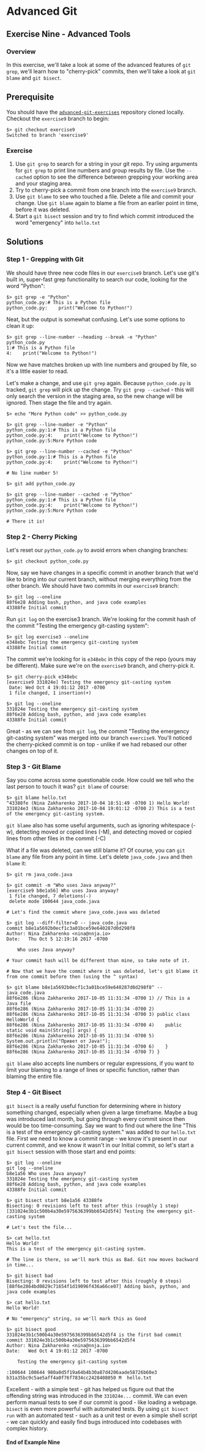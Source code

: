 # Advanced Git


## Exercise Nine - Advanced Tools

### Overview
In this exercise, we'll take a look at some of the advanced features of `git grep`, we'll learn how to "cherry-pick" commits, then we'll take a look at `git blame` and `git bisect`.


## Prerequisite
You should have the [`advanced-git-exercises`](https://github.com/nnja/advanced-git-exercises)  repository cloned locally. Checkout the `exercise9` branch to begin:

```
$> git checkout exercise9
Switched to branch 'exercise9'
```


### Exercise
1. Use `git grep` to search for a string in your git repo. Try using arguments for `git grep` to print line numbers and group results by file. Use the `--cached` option to see the difference between grepping your working area and your staging area.
2. Try to cherry-pick a commit from one branch into the `exercise9` branch.
3. Use `git blame` to see who touched a file. Delete a file and commit your change. Use `git blame` again to blame a file from an earlier point in time, before it was deleted.
4. Start a `git bisect` session and try to find which commit introduced the word "emergency" into `hello.txt` 

## Solutions

### Step 1 - Grepping with Git
We should have three new code files in our `exercise9` branch. Let's use git's built in, super-fast grep functionality to search our code, looking for the word "Python":

```
$> git grep -e "Python"
python_code.py:# This is a Python file
python_code.py:    print("Welcome to Python!")
```

Neat, but the output is somewhat confusing. Let's use some options to clean it up:

```
$> git grep --line-number --heading --break -e "Python"
python_code.py
1:# This is a Python file
4:    print("Welcome to Python!")
```

Now we have matches broken up with line numbers and grouped by file, so it's a little easier to read. 

Let's make a change, and use `git grep` again. Because `python_code.py` is tracked, `git grep` will pick up the change. Try `git grep --cached` - this will only search the version in the staging area, so the new change will be ignored. Then stage the file and try again.

```
$> echo "More Python code" >> python_code.py

$> git grep --line-number -e "Python"
python_code.py:1:# This is a Python file
python_code.py:4:    print("Welcome to Python!")
python_code.py:5:More Python code

$> git grep --line-number --cached -e "Python"
python_code.py:1:# This is a Python file
python_code.py:4:    print("Welcome to Python!")

# No line number 5!

$> git add python_code.py

$> git grep --line-number --cached -e "Python"
python_code.py:1:# This is a Python file
python_code.py:4:    print("Welcome to Python!")
python_code.py:5:More Python code

# There it is!
```

### Step 2 - Cherry Picking
Let's reset our `python_code.py` to avoid errors when changing branches:

```
$> git checkout python_code.py
```

Now, say we have changes in a specific commit in another branch that we'd like to bring into our current branch, without merging everything from the other branch. We should have two commits in our `exercise9` branch:

```
$> git log --oneline
88f6e28 Adding bash, python, and java code examples
43388fe Initial commit
```

Run `git log` on the exercise3 branch. We're looking for the commit hash of the commit "Testing the emergency git-casting system":

```
$> git log exercise3 --oneline
e348ebc Testing the emergency git-casting system
43388fe Initial commit

```

The commit we're looking for is `e348ebc` in this copy of the repo (yours may be different). Make sure we're on the `exercise9` branch, and cherry-pick it.

```
$> git cherry-pick e348ebc
[exercise9 331024e] Testing the emergency git-casting system
 Date: Wed Oct 4 19:01:12 2017 -0700
 1 file changed, 1 insertion(+)

$> git log --oneline
331024e Testing the emergency git-casting system
88f6e28 Adding bash, python, and java code examples
43388fe Initial commit
```

Great - as we can see from `git log`, the commit "Testing the emergency git-casting system" was merged into our branch `exercise9`. You'll noticed the cherry-picked commit is on top - unlike if we had rebased our other changes on top of it.

### Step 3 - Git Blame
Say you come across some questionable code. How could we tell who the last person to touch it was? `git blame` of course:

```
$> git blame hello.txt
^43388fe (Nina Zakharenko 2017-10-04 18:51:49 -0700 1) Hello World!
331024e3 (Nina Zakharenko 2017-10-04 19:01:12 -0700 2) This is a test of the emergency git-casting system.
```

`git blame` also has some useful arguments, such as ignoring whitespace (-w), detecting moved or copied lines (-M), and detecting moved or copied lines from other files in the commit (-C)

What if a file was deleted, can we still blame it? Of course, you can `git blame` any file from any point in time. Let's delete `java_code.java` and then `blame` it:

```
$> git rm java_code.java

$> git commit -m "Who uses Java anyway?"
[exercise9 b8e1a56] Who uses Java anyway?
 1 file changed, 7 deletions(-)
 delete mode 100644 java_code.java
 
# Let's find the commit where java_code.java was deleted

$> git log --diff-filter=D -- java_code.java
commit b8e1a5692b0ecf1c3a01bce59e640287d0d298f8
Author: Nina Zakharenko <nina@nnja.io>
Date:   Thu Oct 5 12:19:16 2017 -0700

    Who uses Java anyway?
    
# Your commit hash will be different than mine, so take note of it.

# Now that we have the commit where it was deleted, let's git blame it from one commit before then (using the ^ syntax) 

$> git blame b8e1a5692b0ecf1c3a01bce59e640287d0d298f8^ -- java_code.java
88f6e286 (Nina Zakharenko 2017-10-05 11:31:34 -0700 1) // This is a Java file
88f6e286 (Nina Zakharenko 2017-10-05 11:31:34 -0700 2)
88f6e286 (Nina Zakharenko 2017-10-05 11:31:34 -0700 3) public class HelloWorld {
88f6e286 (Nina Zakharenko 2017-10-05 11:31:34 -0700 4)    public static void main(String[] args) {
88f6e286 (Nina Zakharenko 2017-10-05 11:31:34 -0700 5)       System.out.println("Привет от Java!");
88f6e286 (Nina Zakharenko 2017-10-05 11:31:34 -0700 6)    }
88f6e286 (Nina Zakharenko 2017-10-05 11:31:34 -0700 7) }
```

`git blame` also accepts line numbers or regular expressions, if you want to limit your blaming to a range of lines or specific function, rather than blaming the entire file.

### Step 4 - Git Bisect
`git bisect` is a really useful function for determining where in history something changed, especially when given a large timeframe. Maybe a bug was introduced last month, but going through every commit since then would be too time-consuming. Say we want to find out where the line "This is a test of the emergency git-casting system." was added to our `hello.txt` file. First we need to know a commit range - we know it's present in our current commit, and we know it wasn't in our Initial commit, so let's start a `git bisect` session with those start and end points:


```
$> git log --oneline
git log --oneline
b8e1a56 Who uses Java anyway?
331024e Testing the emergency git-casting system
88f6e28 Adding bash, python, and java code examples
43388fe Initial commit

$> git bisect start b8e1a56 43388fe
Bisecting: 0 revisions left to test after this (roughly 1 step)
[331024e3b1c500b4a30e5975636399bb6542d5f4] Testing the emergency git-casting system

# Let's test the file...

$> cat hello.txt
Hello World!
This is a test of the emergency git-casting system.

# The line is there, so we'll mark this as Bad. Git now moves backward in time...

$> git bisect bad
Bisecting: 0 revisions left to test after this (roughly 0 steps)
[88f6e2864bd0829c71654f1d19096f436a66ce07] Adding bash, python, and java code examples

$> cat hello.txt
Hello World!

# No "emergency" string, so we'll mark this as Good

$> git bisect good
331024e3b1c500b4a30e5975636399bb6542d5f4 is the first bad commit
commit 331024e3b1c500b4a30e5975636399bb6542d5f4
Author: Nina Zakharenko <nina@nnja.io>
Date:   Wed Oct 4 19:01:12 2017 -0700

    Testing the emergency git-casting system

:100644 100644 980a0d5f19a64b4b30a87d4206aade58726b60e3 b31a35bc9c5ae5aff4a0f76f7834cc2428408050 M	hello.txt
```

Excellent - with a simple test - git has helped us figure out that the offending string was introduced in the `331024e...` commit. We can even perform manual tests to see if our commit is good - like loading a webpage. `bisect` is even more powerful with automated tests. By using `git bisect run` with an automated test - such as a unit test or even a simple shell script - we can quickly and easily find bugs introduced into codebases with complex history. 
#### End of Example Nine


